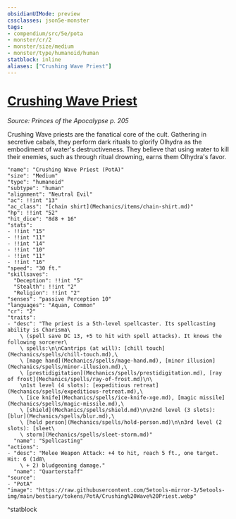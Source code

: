 ```yaml
---
obsidianUIMode: preview
cssclasses: json5e-monster
tags:
- compendium/src/5e/pota
- monster/cr/2
- monster/size/medium
- monster/type/humanoid/human
statblock: inline
aliases: ["Crushing Wave Priest"]
---
```

# [Crushing Wave Priest](Mechanics\bestiary\humanoid/crushing-wave-priest-pota.md)
*Source: Princes of the Apocalypse p. 205*  

Crushing Wave priests are the fanatical core of the cult. Gathering in secretive cabals, they perform dark rituals to glorify Olhydra as the embodiment of water's destructiveness. They believe that using water to kill their enemies, such as through ritual drowning, earns them Olhydra's favor.

```statblock
"name": "Crushing Wave Priest (PotA)"
"size": "Medium"
"type": "humanoid"
"subtype": "human"
"alignment": "Neutral Evil"
"ac": !!int "13"
"ac_class": "[chain shirt](Mechanics/items/chain-shirt.md)"
"hp": !!int "52"
"hit_dice": "8d8 + 16"
"stats":
- !!int "15"
- !!int "11"
- !!int "14"
- !!int "10"
- !!int "11"
- !!int "16"
"speed": "30 ft."
"skillsaves":
  "Deception": !!int "5"
  "Stealth": !!int "2"
  "Religion": !!int "2"
"senses": "passive Perception 10"
"languages": "Aquan, Common"
"cr": "2"
"traits":
- "desc": "The priest is a 5th-level spellcaster. Its spellcasting ability is Charisma\
    \ (spell save DC 13, +5 to hit with spell attacks). It knows the following sorcerer\
    \ spells:\n\nCantrips (at will): [chill touch](Mechanics/spells/chill-touch.md),\
    \ [mage hand](Mechanics/spells/mage-hand.md), [minor illusion](Mechanics/spells/minor-illusion.md),\
    \ [prestidigitation](Mechanics/spells/prestidigitation.md), [ray of frost](Mechanics/spells/ray-of-frost.md)\n\
    \n1st level (4 slots): [expeditious retreat](Mechanics/spells/expeditious-retreat.md),\
    \ [ice knife](Mechanics/spells/ice-knife-xge.md), [magic missile](Mechanics/spells/magic-missile.md),\
    \ [shield](Mechanics/spells/shield.md)\n\n2nd level (3 slots): [blur](Mechanics/spells/blur.md),\
    \ [hold person](Mechanics/spells/hold-person.md)\n\n3rd level (2 slots): [sleet\
    \ storm](Mechanics/spells/sleet-storm.md)"
  "name": "Spellcasting"
"actions":
- "desc": "Melee Weapon Attack: +4 to hit, reach 5 ft., one target. Hit: 6 (1d8\
    \ + 2) bludgeoning damage."
  "name": "Quarterstaff"
"source":
- "PotA"
"image": "https://raw.githubusercontent.com/5etools-mirror-3/5etools-img/main/bestiary/tokens/PotA/Crushing%20Wave%20Priest.webp"
```
^statblock